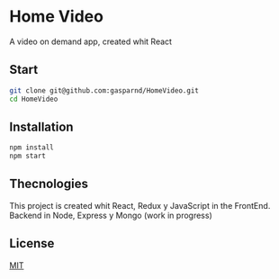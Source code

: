 # Home Video

A video on demand app, created whit React

## Start

```bash
git clone git@github.com:gasparnd/HomeVideo.git
cd HomeVideo
```

## Installation

```bash
npm install
npm start
```

## Thecnologies 
This project is created whit React, Redux  y JavaScript in the FrontEnd. Backend in Node, Express y Mongo (work in progress)

## License
[MIT](https://choosealicense.com/licenses/mit/)